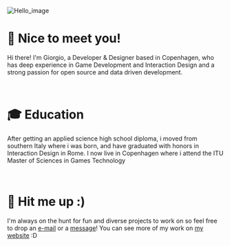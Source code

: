![Hello_image](https://media.licdn.com/dms/image/C4D16AQGW67ZyPu1YCg/profile-displaybackgroundimage-shrink_350_1400/0/1603972039605?e=1687392000&v=beta&t=1G6hYvl5SpAs4sHOtmpvqO5WjnMd4EsFnLLERNkJpNc)

# 👾 Nice to meet you!
Hi there! I'm Giorgio, a Developer & Designer based in Copenhagen, who has deep experience in Game Development and Interaction Design and a strong passion for open source and data driven development.

&nbsp;

# 🎓 Education
After getting an applied science high school diploma, i moved from southern Italy where i was born, and have graduated with honors in Interaction Design in Rome. I now live in Copenhagen where i attend the ITU Master of Sciences in Games Technology

&nbsp;

# 📩 Hit me up :)
I'm always on the hunt for fun and diverse projects to work on so feel free to drop an [e-mail](mailto:hi@giorgioperri.com) or a [message](https://www.linkedin.com/in/giorgio-perri/)! You can see more of my work on [my website](https://giorgioperri.com/) :D
